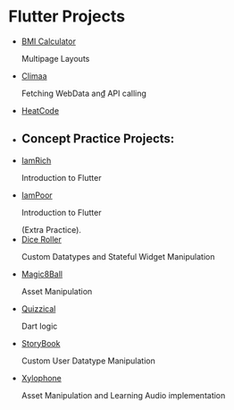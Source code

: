 # <!DOCTYPE html>
<html>
<body>
    <h1>Flutter Projects</h1>
    <ul>
        <li><a href="https://github.com/kazi-farzan/BMI_Calculator">BMI Calculator</a> <p> Multipage Layouts</p> </li>
        <li><a href="https://github.com/kazi-farzan/Climaa">Climaa</a> <p> Fetching WebData an₫ API calling </p> </li>        
        <li><a href="https://github.com/kazi-farzan/HeatCode">HeatCode</a></li>
        <li><h2> Concept Practice Projects: </h2></li>
        <li><a href="https://github.com/kazi-farzan/IamRich">IamRich</a> <p>Introduction to Flutter</p></li>
        <li><a href="https://github.com/kazi-farzan/IamPoor">IamPoor</a> <p>Introduction to Flutter</p> (Extra Practice).</li>
        <li><a href="https://github.com/kazi-farzan/DiceRoller">Dice Roller</a> <p> Custom Datatypes and Stateful Widget Manipulation </p></li>
        <li><a href="https://github.com/kazi-farzan/Magic8Ball">Magic8Ball</a> <p> Asset Manipulation </p></li>
        <li><a href="https://github.com/kazi-farzan/Quizzical">Quizzical</a> <p> Dart logic </p></li>
        <li><a href="https://github.com/kazi-farzan/StoryBook">StoryBook</a> <p> Custom User Datatype Manipulation </p></li>
        <li><a href="https://github.com/kazi-farzan/Xylophone">Xylophone</a> <p> Asset Manipulation and Learning Audio implementation </p></li>
    </ul>
</body>
</html>
